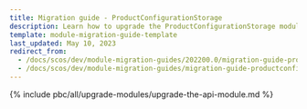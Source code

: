 ```yaml
---
title: Migration guide - ProductConfigurationStorage
description: Learn how to upgrade the ProductConfigurationStorage module to a newer version.
template: module-migration-guide-template
last_updated: May 10, 2023
redirect_from:
  - /docs/scos/dev/module-migration-guides/202200.0/migration-guide-productconfigurationstorage.html
  - /docs/scos/dev/module-migration-guides/migration-guide-productconfigurationstorage.html
---
```


{% include pbc/all/upgrade-modules/upgrade-the-api-module.md %} <!-- To edit, see /_includes/pbc/all/upgrade-modules/upgrade-the-api-module.md -->
